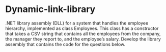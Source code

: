 # Dynamic-link-library
.NET library assembly (DLL) for a system that handles the employee hierarchy, implemented as class Employees.
This class has a constructor that takes a CSV string that contains all the employees from the company,
the manager they report to, and the employee’s salary. Develop the library assembly that contains the code for
the questions below.
